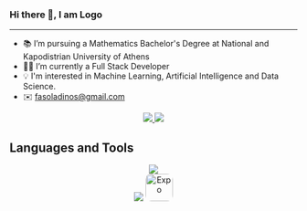### Hi there 👋, I am Logo

<hr>

- 📚 I’m pursuing a Mathematics Bachelor's Degree at National and Kapodistrian University of Athens
- 👨‍💻 I’m currently a Full Stack Developer
- 💡 I'm interested in Machine Learning, Artificial Intelligence and Data Science.
- ✉️ fasoladinos@gmail.com

<div align="center">
  <a href="fasoladinos@gmail.com">
    <img src="https://img.shields.io/badge/Gmail-333333?style=for-the-badge&logo=gmail&logoColor=red" />
  </a><a href="https://www.linkedin.com/in/logothetis-fakinos-37241628a/" target="_blank"><img src="https://img.shields.io/badge/LinkedIn-0077B5?style=for-the-badge&logo=linkedin&logoColor=white" target="_blank" />
  </a>
</div>

## Languages and Tools

<div align="center">
  <div style="justify-self: center;">
  <div style="justify-self: center;">
  <img src="https://skillicons.dev/icons?i=html,css,sass,js,ts,github,git,figma,express" />
  </div>

  <div style="justify-self: center;">
  <img src="https://skillicons.dev/icons?i=react,matlab,postgres,prisma,python,latex,astro,nodejs,next" />
  <span style="border-radius: 10px; overflow: hidden;">
  <img src="https://avatars.githubusercontent.com/u/12504344?s=200&v=4" alt="Expo" width="48" height="48" style="border-radius: 10px;"/>
  </span>
  </div>
  </div>
<div align="center">
